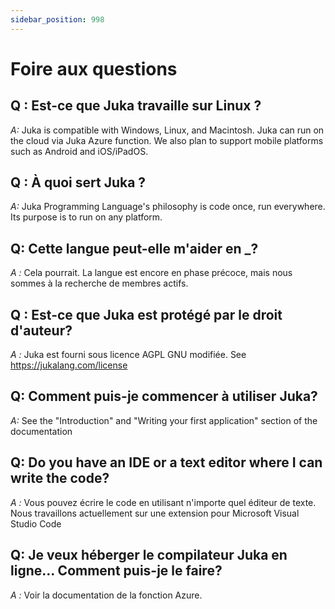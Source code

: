 ```yaml
---
sidebar_position: 998
---
```


# Foire aux questions

## Q : Est-ce que Juka travaille sur Linux ?
*A:* Juka is compatible with Windows, Linux, and Macintosh. Juka can run on the cloud via Juka Azure function. We also plan to support mobile platforms such as Android and iOS/iPadOS.


## Q : À quoi sert Juka ?
*A:* Juka Programming Language's philosophy is code once, run everywhere. Its purpose is to run on any platform.

## Q: Cette langue peut-elle m'aider en _?
*A :* Cela pourrait. La langue est encore en phase précoce, mais nous sommes à la recherche de membres actifs.

## Q : Est-ce que Juka est protégé par le droit d'auteur?
*A :* Juka est fourni sous licence AGPL GNU modifiée. See https://jukalang.com/license

## Q: Comment puis-je commencer à utiliser Juka?
*A:* See the "Introduction" and "Writing your first application" section of the documentation

## Q: Do you have an IDE or a text editor where I can write the code?
*A :* Vous pouvez écrire le code en utilisant n'importe quel éditeur de texte. Nous travaillons actuellement sur une extension pour Microsoft Visual Studio Code

## Q: Je veux héberger le compilateur Juka en ligne... Comment puis-je le faire?
*A :* Voir la documentation de la fonction Azure.